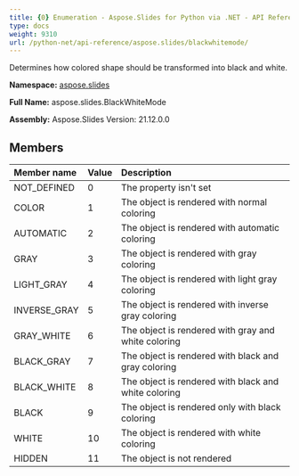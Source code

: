 ```yaml
---
title: {0} Enumeration - Aspose.Slides for Python via .NET - API Reference
type: docs
weight: 9310
url: /python-net/api-reference/aspose.slides/blackwhitemode/
---
```


Determines how colored shape should be transformed into black and white.

**Namespace:** [aspose.slides](/python-net/api-reference/aspose.slides/)

**Full Name:** aspose.slides.BlackWhiteMode

**Assembly:**  Aspose.Slides Version: 21.12.0.0

## **Members**
|**Member name**|**Value**|**Description**|
| :- | :- | :- |
|NOT_DEFINED|0|The property isn't set|
|COLOR|1|The object is rendered with normal coloring|
|AUTOMATIC|2|The object is rendered with automatic coloring|
|GRAY|3|The object is rendered with gray coloring|
|LIGHT_GRAY|4|The object is rendered with light gray coloring|
|INVERSE_GRAY|5|The object is rendered with inverse gray coloring|
|GRAY_WHITE|6|The object is rendered with gray and white coloring|
|BLACK_GRAY|7|The object is rendered with black and gray coloring|
|BLACK_WHITE|8|The object is rendered with black and white coloring|
|BLACK|9|The object is rendered only with black coloring|
|WHITE|10|The object is rendered with white coloring|
|HIDDEN|11|The object is not rendered|

